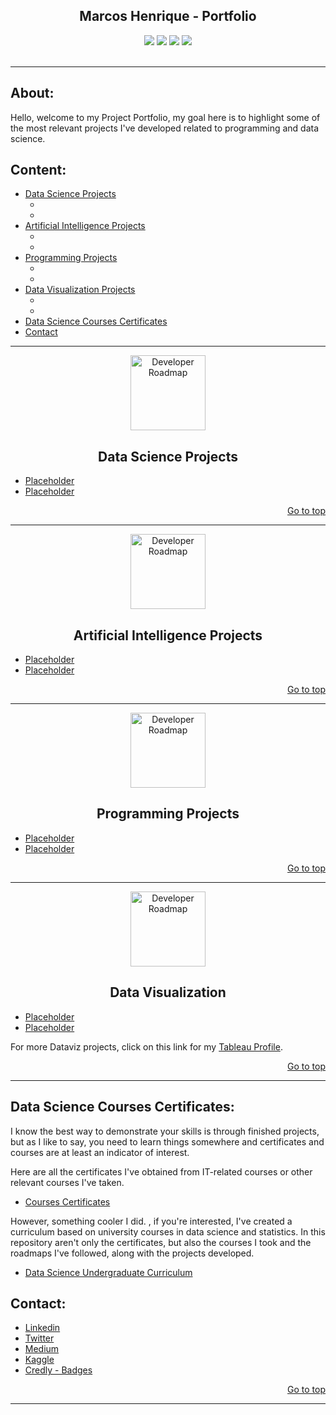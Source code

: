   <h2 align="center">Marcos Henrique - Portfolio</h2>
 <div align="center"> 
  <a href="https://twitter.com/marcoshsq" target="_blank"><img src="https://img.shields.io/badge/Twitter-1DA1F2?style=for-the-badge&logo=twitter&logoColor=white" target="_blank"></a>
  <a href="https://www.linkedin.com/in/marcoshsq/" target="_blank"><img src="https://img.shields.io/badge/-LinkedIn-%230077B5?style=for-the-badge&logo=linkedin&logoColor=white" target="_blank"></a> 
  <a href="https://medium.com/@marcoshsq" target="_blank"><img src="https://img.shields.io/badge/Medium-12100E?style=for-the-badge&logo=medium&logoColor=white" target="_blank"></a> 
  <a href="https://www.kaggle.com/marcoshsq" target="_blank"><img src="https://img.shields.io/badge/Kaggle-20BEFF?style=for-the-badge&logo=Kaggle&logoColor=white" target="_blank"></a>
</div>
<br>

---

<h2 align="left">About:</h2>

Hello, welcome to my Project Portfolio, my goal here is to highlight some of the most relevant projects I've developed related to programming and data science.

<h2 align="left">Content:</h2>

- [Data Science Projects](https://github.com/marcoshsq/Marcos_Henrique_Portfolio#data-science-projects)
  + []()
  + []()
- [Artificial Intelligence Projects](https://github.com/marcoshsq/Marcos_Henrique_Portfolio#artificial-intelligence-projects)
  + []()
  + []()
- [Programming Projects](https://github.com/marcoshsq/Marcos_Henrique_Portfolio#programming-projects)
  + []()
  + []()
- [Data Visualization Projects](https://github.com/marcoshsq/Marcos_Henrique_Portfolio#data-visualization)
  + []()
  + []()
- [Data Science Courses Certificates](https://github.com/marcoshsq/Marcos_Henrique_Portfolio#data-science-courses-certificates)
- [Contact](https://github.com/marcoshsq/Marcos_Henrique_Portfolio#contact)

---

<p align="center">
  <a href="https://github.com/marcoshsq/Marcos_Henrique_Portfolio">
    <img src="https://mohdsaberi.net/img/icon/ds.png" alt="Developer Roadmap" width="120" height="120">
  </a>
</p>
  <h2 align="center">Data Science Projects</h2>

- [Placeholder]()
- [Placeholder]()

<div align="right">
  
[Go to top](https://github.com/marcoshsq/Marcos_Henrique_Portfolio#marcos-henrique---portfolio)
 
</div>

---

<p align="center">
  <a href="https://github.com/marcoshsq/Marcos_Henrique_Portfolio">
    <img src="https://www.pngkey.com/png/full/96-967444_download-the-presentation-artificial-intelligence-ai-icon-png.png" alt="Developer Roadmap" width="120" height="120">
  </a>
</p>
  <h2 align="center">Artificial Intelligence Projects</h2>

- [Placeholder]()
- [Placeholder]()

<div align="right">
  
[Go to top](https://github.com/marcoshsq/Marcos_Henrique_Portfolio#marcos-henrique---portfolio)
 
</div>

---

<p align="center">
  <a href="https://github.com/marcoshsq/Marcos_Henrique_Portfolio">
    <img src="https://icon-library.com/images/programming-icon-png/programming-icon-png-6.jpg" alt="Developer Roadmap" width="120" height="120">
  </a>
</p>
  <h2 align="center">Programming Projects</h2>

- [Placeholder]()
- [Placeholder]()

<div align="right">
  
[Go to top](https://github.com/marcoshsq/Marcos_Henrique_Portfolio#marcos-henrique---portfolio)
 
</div>

---

<p align="center">
  <a href="https://github.com/marcoshsq/Marcos_Henrique_Portfolio">
    <img src="https://cdn-icons-png.flaticon.com/512/1643/1643996.png" alt="Developer Roadmap" width="120" height="120">
  </a>
</p>
  <h2 align="center">Data Visualization</h2>

- [Placeholder]()
- [Placeholder]()

For more Dataviz projects, click on this link for my [Tableau Profile](https://public.tableau.com/app/profile/marcoshsq).

<div align="right">
  
[Go to top](https://github.com/marcoshsq/Marcos_Henrique_Portfolio#marcos-henrique---portfolio)
 
</div>

---

<h2 align="left">Data Science Courses Certificates:</h2>

I know the best way to demonstrate your skills is through finished projects, but as I like to say, you need to learn things somewhere and certificates and courses are at least an indicator of interest.

Here are all the certificates I've obtained from IT-related courses or other relevant courses I've taken.

- [Courses Certificates](https://github.com/marcoshsq/Courses_Certificates)

However, something cooler I did. , if you're interested, I've created a curriculum based on university courses in data science and statistics. In this repository aren't only the certificates, but also the courses I took and the roadmaps I've followed, along with the projects developed.

- [Data Science Undergraduate Curriculum](https://github.com/marcoshsq/Data_Science_Undergraduate_Curriculum)

<h2 align="left">Contact:</h2>

- [Linkedin](https://www.linkedin.com/in/marcoshsq/)
- [Twitter](https://twitter.com/marcoshsq)
- [Medium](https://medium.com/@marcoshsq)
- [Kaggle](https://www.kaggle.com/marcoshsq)
- [Credly - Badges](https://www.credly.com/users/marcoshsq)

<div align="right">
  
[Go to top](https://github.com/marcoshsq/Marcos_Henrique_Portfolio#marcos-henrique---portfolio)
 
</div>

---
